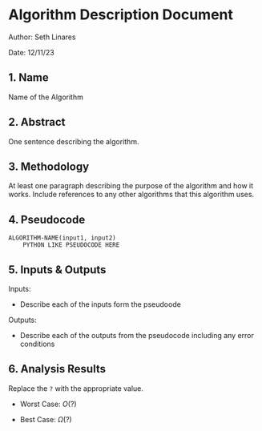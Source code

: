 # Algorithm Description Document

Author: Seth Linares

Date: 12/11/23

## 1. Name
Name of the Algorithm

## 2. Abstract
One sentence describing the algorithm.

## 3. Methodology
At least one paragraph describing the purpose of the algorithm and how it works.  Include references to any other algorithms that this algorithm uses.


## 4. Pseudocode

```
ALGORITHM-NAME(input1, input2)
    PYTHON LIKE PSEUDOCODE HERE
```

## 5. Inputs & Outputs

Inputs:
* Describe each of the inputs form the pseudoode

Outputs:
* Describe each of the outputs from the pseudocode including any error conditions

## 6. Analysis Results

Replace the `?` with the appropriate value.

* Worst Case: $O(?)$

* Best Case: $\Omega(?)$

